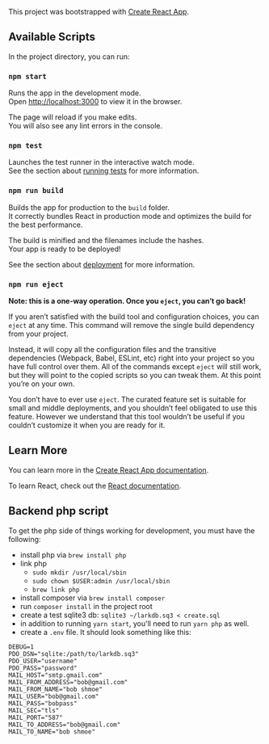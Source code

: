 This project was bootstrapped with [Create React App](https://github.com/facebook/create-react-app).

## Available Scripts

In the project directory, you can run:

### `npm start`

Runs the app in the development mode.<br>
Open [http://localhost:3000](http://localhost:3000) to view it in the browser.

The page will reload if you make edits.<br>
You will also see any lint errors in the console.

### `npm test`

Launches the test runner in the interactive watch mode.<br>
See the section about [running tests](https://facebook.github.io/create-react-app/docs/running-tests) for more information.

### `npm run build`

Builds the app for production to the `build` folder.<br>
It correctly bundles React in production mode and optimizes the build for the best performance.

The build is minified and the filenames include the hashes.<br>
Your app is ready to be deployed!

See the section about [deployment](https://facebook.github.io/create-react-app/docs/deployment) for more information.

### `npm run eject`

**Note: this is a one-way operation. Once you `eject`, you can’t go back!**

If you aren’t satisfied with the build tool and configuration choices, you can `eject` at any time. This command will remove the single build dependency from your project.

Instead, it will copy all the configuration files and the transitive dependencies (Webpack, Babel, ESLint, etc) right into your project so you have full control over them. All of the commands except `eject` will still work, but they will point to the copied scripts so you can tweak them. At this point you’re on your own.

You don’t have to ever use `eject`. The curated feature set is suitable for small and middle deployments, and you shouldn’t feel obligated to use this feature. However we understand that this tool wouldn’t be useful if you couldn’t customize it when you are ready for it.

## Learn More

You can learn more in the [Create React App documentation](https://facebook.github.io/create-react-app/docs/getting-started).

To learn React, check out the [React documentation](https://reactjs.org/).

## Backend php script

To get the php side of things working for development, you must have the
following:

- install php via `brew install php`
- link php
    - `sudo mkdir /usr/local/sbin`
    - `sudo chown $USER:admin /usr/local/sbin`
    - `brew link php`
- install composer via `brew install composer`
- run `composer install` in the project root
- create a test sqlite3 db: `sqlite3 ~/larkdb.sq3 < create.sql`
- in addition to running `yarn start`, you'll need to run `yarn php` as well.
- create a `.env` file.  It should look something like this:

```
DEBUG=1
PDO_DSN="sqlite:/path/to/larkdb.sq3"
PDO_USER="username"
PDO_PASS="password"
MAIL_HOST="smtp.gmail.com"
MAIL_FROM_ADDRESS="bob@gmail.com"
MAIL_FROM_NAME="bob shmoe"
MAIL_USER="bob@gmail.com"
MAIL_PASS="bobpass"
MAIL_SEC="tls"
MAIL_PORT="587"
MAIL_TO_ADDRESS="bob@gmail.com"
MAIL_TO_NAME="bob shmoe"
```

